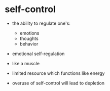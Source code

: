 # self-control

- the ability to regulate one's:
  - emotions
  - thoughts
  - behavior

- emotional self-regulation

- like a muscle

- limited resource which functions like energy

- overuse of self-control will lead to depletion
